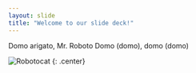```yaml
---
layout: slide
title: "Welcome to our slide deck!"
---
```


Domo arigato, Mr. Roboto
Domo (domo), domo (domo)

![Robotocat](https://octodex.github.com/images/Robotocat.png)
{: .center}
